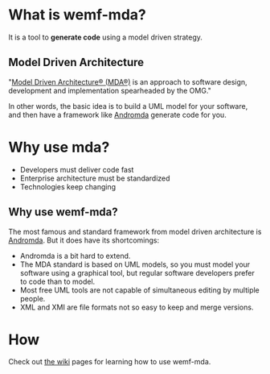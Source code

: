 

# What is wemf-mda?
It is a tool to **generate code** using a model driven strategy.

## Model Driven Architecture
"[Model Driven Architecture® (MDA®)](https://www.omg.org/mda/) is an approach to software design, development and implementation spearheaded by the OMG."

In other words, the basic idea is to build a UML model for your software, and then have a framework like [Andromda](http://andromda.sourceforge.net/) generate code for you.

# Why use mda?
- Developers must deliver code fast
- Enterprise architecture must be standardized
- Technologies keep changing

## Why use wemf-mda?
The most famous and standard framework from model driven architecture is [Andromda](http://andromda.sourceforge.net/). But it does have its shortcomings:
- Andromda is a bit hard to extend.
- The MDA standard is based on UML models, so you must model your software using a graphical tool, but regular software developers prefer to code than to model.
- Most free UML tools are not capable of simultaneous editing by multiple people.
- XML and XMI are file formats not so easy to keep and merge versions.

# How 
Check out [the wiki](https://github.com/SamuraiCharlie/wemf-mda/wiki) pages for learning how to use wemf-mda.




